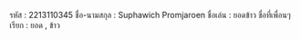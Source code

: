 รหัส : 2213110345
ชื่อ-นามสกุล : Suphawich Promjaroen
ชื่อเล่น : ยอดข้าว
ชื่อที่เพื่อนๆเรียก : ยอด , ข้าว
